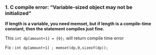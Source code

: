 ### 1. C compile error: “Variable-sized object may not be initialized” <br>

**If length is a variable, you need memset, but if length is a compile-time constant, then the statement compiles just fine.** <br>

This `int dp[amount+1] = {0};` will return compile time error 

Fix : `
int dp[amount+1] ;
memset(dp,0,sizeof(dp)); `